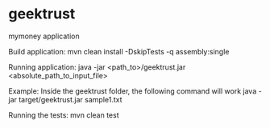 # geektrust
mymoney application

Build application:
mvn clean install -DskipTests -q assembly:single

Running application:
java -jar <path_to>/geektrust.jar <absolute_path_to_input_file>

Example: Inside the geektrust folder, the following command will work
java -jar target/geektrust.jar sample1.txt

Running the tests:
mvn clean test
